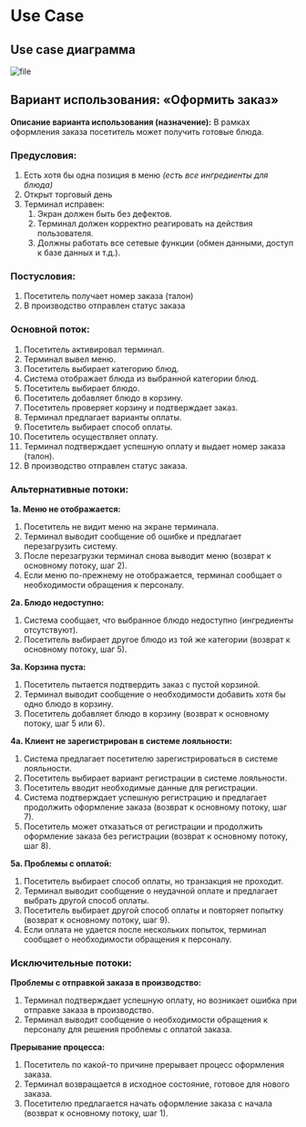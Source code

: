 # Use Case
## Use case диаграмма

![file](out/use_case.svg)

## **Вариант использования:  «Оформить заказ»**

**Описание варианта использования (назначение):** В рамках оформления заказа посетитель может получить готовые блюда.

### **Предусловия:**

1. Есть хотя бы одна позиция в меню *(есть все ингредиенты для блюда)*
2. Открыт торговый день
3. Терминал исправен: 
    1. Экран должен быть без дефектов.
    2. Терминал должен корректно реагировать на действия пользователя.
    3. Должны работать все сетевые функции (обмен данными, доступ к базе данных и т.д.).

### **Постусловия:**

1. Посетитель получает номер заказа (талон)
2. В производство отправлен статус заказа

### Основной поток:

1. Посетитель активировал терминал.
2. Терминал вывел меню.
3. Посетитель выбирает категорию блюд.
4. Система отображает блюда из выбранной категории блюд.
5. Посетитель выбирает блюдо.
6. Посетитель добавляет блюдо в корзину.
7. Посетитель проверяет корзину и подтверждает заказ.
8. Терминал предлагает варианты оплаты.
9. Посетитель выбирает способ оплаты.
10. Посетитель осуществляет оплату.
11. Терминал подтверждает успешную оплату и выдает номер заказа (талон).
12. В производство отправлен статус заказа.

### Альтернативные потоки:

**1а. Меню не отображается:**

1. Посетитель не видит меню на экране терминала.
2. Терминал выводит сообщение об ошибке и предлагает перезагрузить систему.
3. После перезагрузки терминал снова выводит меню (возврат к основному потоку, шаг 2).
4. Если меню по-прежнему не отображается, терминал сообщает о необходимости обращения к персоналу.

**2а. Блюдо недоступно:**

1. Система сообщает, что выбранное блюдо недоступно (ингредиенты отсутствуют).
2. Посетитель выбирает другое блюдо из той же категории (возврат к основному потоку, шаг 5).

**3а. Корзина пуста:**

1. Посетитель пытается подтвердить заказ с пустой корзиной.
2. Терминал выводит сообщение о необходимости добавить хотя бы одно блюдо в корзину.
3. Посетитель добавляет блюдо в корзину (возврат к основному потоку, шаг 5 или 6).

**4а. Клиент не зарегистрирован в системе лояльности:**

1. Система предлагает посетителю зарегистрироваться в системе лояльности.
2. Посетитель выбирает вариант регистрации в системе лояльности.
3. Посетитель вводит необходимые данные для регистрации.
4. Система подтверждает успешную регистрацию и предлагает продолжить оформление заказа (возврат к основному потоку, шаг 7).
5. Посетитель может отказаться от регистрации и продолжить оформление заказа без регистрации (возврат к основному потоку, шаг 8).

**5а. Проблемы с оплатой:**

1. Посетитель выбирает способ оплаты, но транзакция не проходит.
2. Терминал выводит сообщение о неудачной оплате и предлагает выбрать другой способ оплаты.
3. Посетитель выбирает другой способ оплаты и повторяет попытку (возврат к основному потоку, шаг 9).
4. Если оплата не удается после нескольких попыток, терминал сообщает о необходимости обращения к персоналу.

### Исключительные потоки:

**Проблемы с отправкой заказа в производство:**

1. Терминал подтверждает успешную оплату, но возникает ошибка при отправке заказа в производство.
2. Терминал выводит сообщение о необходимости обращения к персоналу для решения проблемы с оплатой заказа.

**Прерывание процесса:**

1. Посетитель по какой-то причине прерывает процесс оформления заказа.
2. Терминал возвращается в исходное состояние, готовое для нового заказа.
3. Посетителю предлагается начать оформление заказа с начала (возврат к основному потоку, шаг 1).